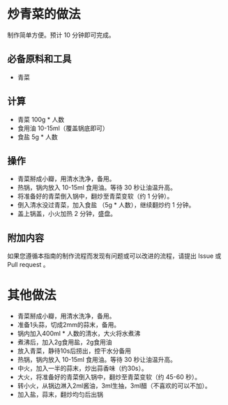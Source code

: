 # 炒青菜的做法

制作简单方便。预计 10 分钟即可完成。

## 必备原料和工具

- 青菜

## 计算

- 青菜 100g * 人数
- 食用油 10-15ml（覆盖锅底即可）
- 食盐 5g * 人数

## 操作

- 青菜掰成小瓣，用清水洗净，备用。
- 热锅，锅内放入 10-15ml 食用油。等待 30 秒让油温升高。
- 将准备好的青菜倒入锅中，翻炒至青菜变软（约 1 分钟）。
- 倒入清水没过青菜，加入食盐 （5g * 人数），继续翻炒约 1 分钟。
- 盖上锅盖，小火加热 2 分钟，盛盘。

## 附加内容

如果您遵循本指南的制作流程而发现有问题或可以改进的流程，请提出 Issue 或 Pull request 。

# 其他做法
- 青菜掰成小瓣，用清水洗净，备用。
- 准备1头蒜，切成2mm的蒜末，备用。
- 锅内加入400ml * 人数的清水，大火将水煮沸
- 煮沸后，加入2g食用盐，2g食用油
- 放入青菜，静待10s后捞出，控干水分备用
- 热锅，锅内放入 10-15ml 食用油。等待 30 秒让油温升高。
- 中火，加入一半的蒜末，炒出蒜香味（约30s）。
- 大火，将准备好的青菜倒入锅中，翻炒至青菜变软（约 45-60 秒）。
- 转小火，从锅边淋入2ml酱油，3ml生抽，3ml醋（不喜欢的可以不加）。
- 加入盐，蒜末，翻炒均匀后出锅
